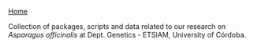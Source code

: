 [Home](../)  

Collection of packages, scripts and data related to our research on *Asparagus officinalis* at Dept. Genetics - ETSIAM, University of Córdoba.   
